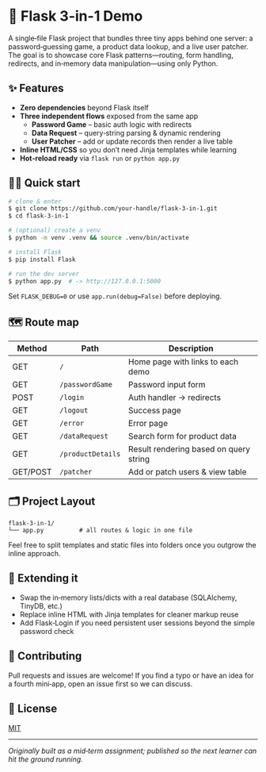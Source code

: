 # 🐍 Flask 3-in-1 Demo

A single‑file Flask project that bundles three tiny apps behind one server: a password‑guessing game, a product data lookup, and a live user patcher. The goal is to showcase core Flask patterns—routing, form handling, redirects, and in‑memory data manipulation—using only Python.

## ✨ Features

- **Zero dependencies** beyond Flask itself
- **Three independent flows** exposed from the same app
  - **Password Game** – basic auth logic with redirects
  - **Data Request** – query‑string parsing & dynamic rendering
  - **User Patcher** – add or update records then render a live table
- **Inline HTML/CSS** so you don’t need Jinja templates while learning
- **Hot‑reload ready** via `flask run` or `python app.py`

## 🏃‍♂️ Quick start

```bash
# clone & enter
$ git clone https://github.com/your‑handle/flask‑3‑in‑1.git
$ cd flask‑3‑in‑1

# (optional) create a venv
$ python -m venv .venv && source .venv/bin/activate

# install Flask
$ pip install Flask

# run the dev server
$ python app.py  # -> http://127.0.0.1:5000
```

Set `FLASK_DEBUG=0` or use `app.run(debug=False)` before deploying.

## 🗺️ Route map

| Method | Path | Description |
|--------|------|-------------|
| GET | `/` | Home page with links to each demo |
| GET | `/passwordGame` | Password input form |
| POST | `/login` | Auth handler → redirects |
| GET | `/logout` | Success page |
| GET | `/error` | Error page |
| GET | `/dataRequest` | Search form for product data |
| GET | `/productDetails` | Result rendering based on query string |
| GET/POST | `/patcher` | Add or patch users & view table |

## 🗂 Project Layout

```
flask‑3‑in‑1/
└── app.py          # all routes & logic in one file
```

Feel free to split templates and static files into folders once you outgrow the inline approach.

## 🚀 Extending it

- Swap the in‑memory lists/dicts with a real database (SQLAlchemy, TinyDB, etc.)
- Replace inline HTML with Jinja templates for cleaner markup reuse
- Add Flask‑Login if you need persistent user sessions beyond the simple password check

## 🙌 Contributing

Pull requests and issues are welcome! If you find a typo or have an idea for a fourth mini‑app, open an issue first so we can discuss.

## 📄 License

[MIT](LICENSE)

---

*Originally built as a mid‑term assignment; published so the next learner can hit the ground running.*

